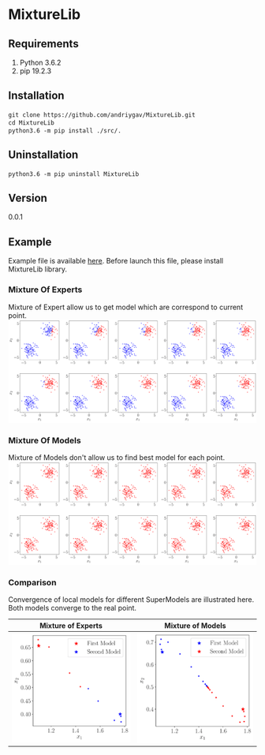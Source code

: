 # MixtureLib

## Requirements
1. Python 3.6.2
2. pip 19.2.3

## Installation
```
git clone https://github.com/andriygav/MixtureLib.git
cd MixtureLib
python3.6 -m pip install ./src/.
```

## Uninstallation
```
python3.6 -m pip uninstall MixtureLib
```

## Version
0.0.1

## Example
Example file is available [here](https://github.com/andriygav/MixtureLib/blob/master/examples/example.ipynb). Before launch this file, please install MixtureLib library.
### Mixture Of Experts
Mixture of Expert allow us to get model which are correspond to current point.
![Mixture of Experts Leaning image](https://github.com/andriygav/MixtureLib/raw/master/examples/pictures/pi_predicftion_experts.png)

### Mixture Of Models
Mixture of Models don't allow us to find best model for each point.
![Mixture of Models Leaning image](https://github.com/andriygav/MixtureLib/raw/master/examples/pictures/pi_predicftion_models.png)

### Comparison
Convergence of local models for different SuperModels are illustrated here. Both models converge to the real point.

Mixture of Experts             |  Mixture of Models
:-------------------------:|:-------------------------:
![Mixture of Experts Leaning parameters](https://raw.githubusercontent.com/andriygav/MixtureLib/master/examples/pictures/parameters_experts.png)  |  ![Mixture of Models Leaning parameters](https://raw.githubusercontent.com/andriygav/MixtureLib/master/examples/pictures/parameters_models.png)


